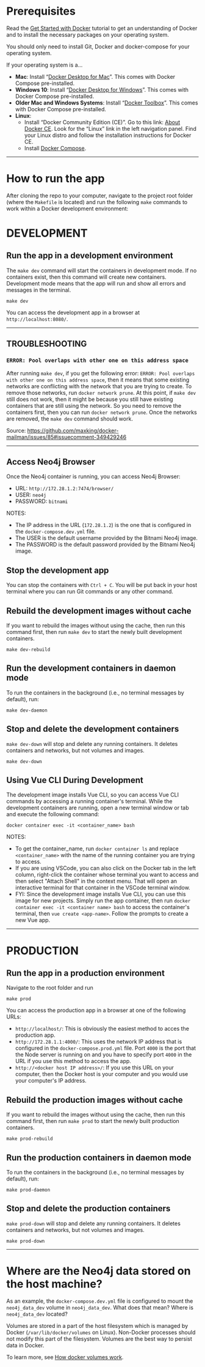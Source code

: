 # Prerequisites
Read the [Get Started with Docker](https://docs.docker.com/get-started/) tutorial to get an understanding of Docker and to install the necessary packages on your operating system.

You should only need to install Git, Docker and docker-compose for your operating system.

If your operating system is a...
* **Mac**: Install “[Docker Desktop for Mac](https://docs.docker.com/docker-for-mac/)”. This comes with Docker Compose pre-installed.
* **Windows 10**: Install “[Docker Desktop for Windows](https://docs.docker.com/docker-for-windows/)”. This comes with Docker Compose pre-installed.
* **Older Mac and Windows Systems**: Install “[Docker Toolbox](https://docs.docker.com/toolbox/overview/)”. This comes with Docker Compose pre-installed.
* **Linux**:
  * Install “Docker Community Edition (CE)”. Go to this link: [About Docker CE](https://docs.docker.com/install/). Look for the “Linux” link in the left navigation panel. Find your Linux distro and follow the installation instructions for Docker CE.
  * Install [Docker Compose](https://docs.docker.com/compose/overview/).

---

# How to run the app
After cloning the repo to your computer, navigate to the project root folder (where the `Makefile` is located) and run the following `make` commands to work within a Docker development environment:

# DEVELOPMENT

## Run the app in a development environment
The `make dev` command will start the containers in development mode. If no containers exist, then this command will create new containers. Development mode means that the app will run and show all errors and messages in the terminal.
```
make dev
```
You can access the development app in a browser at `http://localhost:8080/`.

---

## TROUBLESHOOTING
### `ERROR: Pool overlaps with other one on this address space`
After running `make dev`, if you get the following error: `ERROR: Pool overlaps with other one on this address space`, then it means that some existing networks are conflicting with the network that you are trying to create. To remove those networks, run `docker network prune`. At this point, if `make dev` still does not work, then it might be because you still have existing containers that are still using the network. So you need to remove the containers first, then you can run `docker network prune`. Once the networks are removed, the `make dev` command should work.

Source: https://github.com/maxking/docker-mailman/issues/85#issuecomment-349429246

---

## Access Neo4j Browser
Once the Neo4j container is running, you can access Neo4j Browser:

* URL: `http://172.28.1.2:7474/browser/`
* USER: `neo4j`
* PASSWORD: `bitnami`

NOTES:
* The IP address in the URL (`172.28.1.2`) is the one that is configured in the `docker-compose.dev.yml` file.
* The USER is the default username provided by the Bitnami Neo4j image.
* The PASSWORD is the default password provided by the Bitnami Neo4j image.

## Stop the development app
You can stop the containers with `Ctrl + C`. You will be put back in your host terminal where you can run Git commands or any other command.

## Rebuild the development images without cache
If you want to rebuild the images without using the cache, then run this command first, then run `make dev` to start the newly built development containers.
```
make dev-rebuild
```

## Run the development containers in daemon mode
To run the containers in the background (i.e., no terminal messages by default), run:
```
make dev-daemon
```

## Stop and delete the development containers
`make dev-down` will stop and delete any running containers. It deletes containers and networks, but not volumes and images.
```
make dev-down
```

## Using Vue CLI During Development
The development image installs Vue CLI, so you can access Vue CLI commands by accessing a running container's terminal. While the development containers are running, open a new terminal window or tab and execute the following command:

```
docker container exec -it <container_name> bash
```

NOTES:
  * To get the container_name, run `docker container ls` and replace `<container_name>` with the name of the running container you are trying to access.
  * If you are using VSCode, you can also click on the Docker tab in the left column, right-click the container whose terminal you want to access and then select "Attach Shell" in the context menu. That will open an interactive terminal for that container in the VSCode terminal window.
  * FYI: Since the development image installs Vue CLI, you can use this image for new projects. Simply run the app container, then run `docker container exec -it <container name> bash` to access the container's terminal, then `vue create <app-name>`. Follow the prompts to create a new Vue app.

---

# PRODUCTION

## Run the app in a production environment
Navigate to the root folder and run
```
make prod
```
You can access the production app in a browser at one of the following URLs:
* `http://localhost/`: This is obviously the easiest method to acces the production app.
* `http://172.28.1.1:4000/`: This uses the network IP address that is configured in the `docker-compose.prod.yml` file. Port `4000` is the port that the Node server is running on and you have to specify port `4000` in the URL if you use this method to access the app.
* `http://<docker host IP address>/`: If you use this URL on your computer, then the Docker host is your computer and you would use your computer's IP address.

## Rebuild the production images without cache
If you want to rebuild the images without using the cache, then run this command first, then run `make prod` to start the newly built production containers.
```
make prod-rebuild
```

## Run the production containers in daemon mode
To run the containers in the background (i.e., no terminal messages by default), run:
```
make prod-daemon
```

## Stop and delete the production containers
`make prod-down` will stop and delete any running containers. It deletes containers and networks, but not volumes and images.
```
make prod-down
```

---

# Where are the Neo4j data stored on the host machine?
As an example, the `docker-compose.dev.yml` file is configured to mount the `neo4j_data_dev` volume in `neo4j_data_dev`. What does that mean? Where is `neo4j_data_dev` located?

Volumes are stored in a part of the host filesystem which is managed by Docker (`/var/lib/docker/volumes` on Linux). Non-Docker processes should not modify this part of the filesystem. Volumes are the best way to persist data in Docker.

To learn more, see [How docker volumes work](http://code4projects.altervista.org/how-docker-volumes-works/?doing_wp_cron=1546897783.1694519519805908203125).

